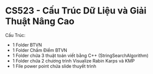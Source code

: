 # CS523 - Cấu Trúc Dữ Liệu và Giải Thuật Nâng Cao

Cấu Trúc:

- 1 Folder BTVN
- 1 Folder Chấm Điểm BTVN
- 1 Folder chứa 3 thuật toán viết bằng C++ (StringSearchAlgorithm)
- 1 Folder chứa 2 chương trình Visualize Rabin Karps và KMP
- 1 File power point chứa slide thuyết trình
